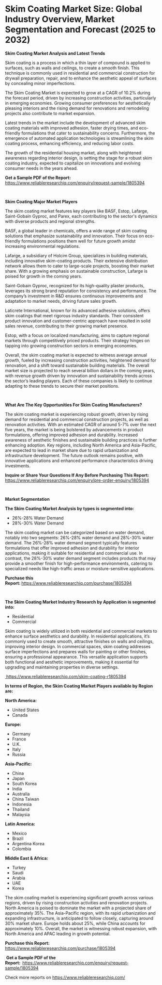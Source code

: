 <p><h1>Skim Coating Market Size: Global Industry Overview, Market Segmentation and Forecast (2025 to 2032)</h1></p><p><strong>Skim Coating Market Analysis and Latest Trends</strong></p>
<p><p>Skim coating is a process in which a thin layer of compound is applied to surfaces, such as walls and ceilings, to create a smooth finish. This technique is commonly used in residential and commercial construction for drywall preparation, repair, and to enhance the aesthetic appeal of surfaces by concealing minor imperfections.</p><p>The Skim Coating Market is expected to grow at a CAGR of 10.2% during the forecast period, driven by increasing construction activities, particularly in emerging economies. Growing consumer preferences for aesthetically pleasing interiors and the rising demand for renovations and remodeling projects also contribute to market expansion. </p><p>Latest trends in the market include the development of advanced skim coating materials with improved adhesion, faster drying times, and eco-friendly formulations that cater to sustainability concerns. Furthermore, the emergence of automated application technologies is streamlining the skim coating process, enhancing efficiency, and reducing labor costs. </p><p>The growth of the residential housing market, along with heightened awareness regarding interior design, is setting the stage for a robust skim coating industry, expected to capitalize on innovations and evolving consumer needs in the years ahead.</p></p>
<p><strong>Get a Sample PDF of the Report:&nbsp;</strong> <a href="https://www.reliableresearchiq.com/enquiry/request-sample/1805394?utm_campaign=2196&utm_medium=2&utm_source=Github&utm_content=ia&utm_term=10022025&utm_id=skim-coating">https://www.reliableresearchiq.com/enquiry/request-sample/1805394</a></p>
<p>&nbsp;</p>
<p><strong>Skim Coating Major Market Players</strong></p>
<p><p>The skim coating market features key players like BASF, Estop, Lafarge, Saint-Gobain Gyproc, and Parex, each contributing to the sector's dynamics with diverse products and regional strengths. </p><p>BASF, a global leader in chemicals, offers a wide range of skim coating solutions that emphasize sustainability and innovation. Their focus on eco-friendly formulations positions them well for future growth amidst increasing environmental regulations.</p><p>Lafarge, a subsidiary of Holcim Group, specializes in building materials, including innovative skim-coating products. Their extensive distribution network allows them to cater to large-scale projects, boosting their market share. With a growing emphasis on sustainable construction, Lafarge is poised for growth in the coming years.</p><p>Saint-Gobain Gyproc, recognized for its high-quality plaster products, leverages its strong brand reputation for consistency and performance. The company’s investment in R&D ensures continuous improvements and adaptation to market needs, driving future sales growth.</p><p>Laticrete International, known for its advanced adhesive solutions, offers skim coatings that meet rigorous industry standards. Their consistent product innovation and customer-centric approach have resulted in solid sales revenue, contributing to their growing market presence.</p><p>Estop, with a focus on localized manufacturing, aims to capture regional markets through competitively priced products. Their strategy hinges on tapping into growing construction sectors in emerging economies.</p><p>Overall, the skim coating market is expected to witness average annual growth, fueled by increasing construction activities, heightened demand for renovation, and a shift toward sustainable building materials. The overall market size is projected to reach several billion dollars in the coming years, with revenue growth driven by innovation and sustainability trends across the sector’s leading players. Each of these companies is likely to continue adapting to these trends to secure their market positions.</p></p>
<p>&nbsp;</p>
<p><strong>What Are The Key Opportunities For Skim Coating Manufacturers?</strong></p>
<p><p>The skim coating market is experiencing robust growth, driven by rising demand for residential and commercial construction projects, as well as renovation activities. With an estimated CAGR of around 5-7% over the next five years, the market is being bolstered by advancements in product formulations, offering improved adhesion and durability. Increased awareness of aesthetic finishes and sustainable building practices is further enhancing adoption. Key regions, including North America and Asia-Pacific, are expected to lead in market share due to rapid urbanization and infrastructure development. The future outlook remains positive, with innovative applications and enhanced performance characteristics driving investments.</p></p>
<p><strong>Inquire or Share Your Questions If Any Before Purchasing This Report:</strong> <a href="https://www.reliableresearchiq.com/enquiry/pre-order-enquiry/1805394?utm_campaign=2196&utm_medium=2&utm_source=Github&utm_content=ia&utm_term=10022025&utm_id=skim-coating">https://www.reliableresearchiq.com/enquiry/pre-order-enquiry/1805394</a></p>
<p>&nbsp;</p>
<p><strong>Market Segmentation</strong></p>
<p><strong>The Skim Coating Market Analysis by types is segmented into:</strong></p>
<p><ul><li>26%-28% Water Demand</li><li>28%-30% Water Demand</li></ul></p>
<p><p>The skim coating market can be categorized based on water demand, notably into two segments: 26%-28% water demand and 28%-30% water demand. The 26%-28% water demand segment typically features formulations that offer improved adhesion and durability for interior applications, making it suitable for residential and commercial use. In contrast, the 28%-30% water demand segment includes products that may provide a smoother finish for high-performance environments, catering to specialized needs like high-traffic areas or moisture-sensitive applications.</p></p>
<p><strong>Purchase this Report:&nbsp;</strong><a href="https://www.reliableresearchiq.com/purchase/1805394?utm_campaign=2196&utm_medium=2&utm_source=Github&utm_content=ia&utm_term=10022025&utm_id=skim-coating">https://www.reliableresearchiq.com/purchase/1805394</a></p>
<p>&nbsp;</p>
<p><strong>The Skim Coating Market Industry Research by Application is segmented into:</strong></p>
<p><ul><li>Residential</li><li>Commercial</li></ul></p>
<p><p>Skim coating is widely utilized in both residential and commercial markets to enhance surface aesthetics and durability. In residential applications, it’s commonly used to create smooth, attractive finishes on walls and ceilings, improving interior design. In commercial spaces, skim coating addresses surface imperfections and prepares walls for painting or other finishes, ensuring a professional appearance. This versatile application supports both functional and aesthetic improvements, making it essential for upgrading and maintaining properties in diverse settings.</p></p>
<p><a href="https://www.reliableresearchiq.com/skim-coating-r1805394?utm_campaign=2196&utm_medium=2&utm_source=Github&utm_content=ia&utm_term=10022025&utm_id=skim-coating">&nbsp;https://www.reliableresearchiq.com/skim-coating-r1805394</a></p>
<p><strong>In terms of Region, the Skim Coating Market Players available by Region are:</strong></p>
<p>
    <p> <strong> North America: </strong>
        <ul>
            <li>United States</li>
            <li>Canada</li>
        </ul>
        </p> 
    <p> <strong> Europe: </strong>
        <ul>
            <li>Germany</li>
            <li>France</li>
            <li>U.K.</li>
            <li>Italy</li>
            <li>Russia</li>
        </ul>
        </p> 
    <p> <strong> Asia-Pacific: </strong>
        <ul>
            <li>China</li>
            <li>Japan</li>
            <li>South Korea</li>
            <li>India</li>
            <li>Australia</li>
            <li>China Taiwan</li>
            <li>Indonesia</li>
            <li>Thailand</li>
            <li>Malaysia</li>
        </ul>
        </p> 
    <p> <strong> Latin America: </strong>
        <ul>
            <li>Mexico</li>
            <li>Brazil</li>
            <li>Argentina Korea</li>
            <li>Colombia</li>
        </ul>
        </p> 
    <p> <strong> Middle East & Africa: </strong>
        <ul>
            <li>Turkey</li>
            <li>Saudi</li>
            <li>Arabia</li>
            <li>UAE</li>
            <li>Korea</li>
        </ul>
    </p>
    </p>
<p><p>The skim coating market is experiencing significant growth across various regions, driven by rising construction activities and renovation projects. North America is poised to dominate the market with a projected share of approximately 35%. The Asia-Pacific region, with its rapid urbanization and expanding infrastructure, is anticipated to follow closely, capturing around 30% market share. Europe holds about 25%, while China accounts for approximately 10%. Overall, the market is witnessing robust expansion, with North America and APAC leading in growth potential.</p></p>
<p><strong>Purchase this Report: </strong><a href="https://www.reliableresearchiq.com/purchase/1805394?utm_campaign=2196&utm_medium=2&utm_source=Github&utm_content=ia&utm_term=10022025&utm_id=skim-coating">https://www.reliableresearchiq.com/purchase/1805394</a></p>
<p>&nbsp;<strong>Get a Sample PDF of the Report:&nbsp;&nbsp;</strong><a href="https://www.reliableresearchiq.com/enquiry/request-sample/1805394?utm_campaign=2196&utm_medium=2&utm_source=Github&utm_content=ia&utm_term=10022025&utm_id=skim-coating">https://www.reliableresearchiq.com/enquiry/request-sample/1805394</a></p>
<p><strong></strong></p>
<p>Check more reports on <a href="https://www.reliableresearchiq.com/?utm_campaign=2196&utm_medium=2&utm_source=Github&utm_content=ia&utm_term=10022025&utm_id=skim-coating">https://www.reliableresearchiq.com/</a></p>